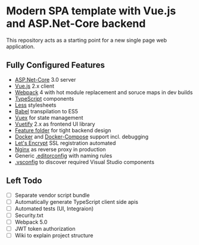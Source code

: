 ﻿# Modern SPA template with Vue.js and ASP.Net-Core backend

This repository acts as a starting point for a new single page web application.

## Fully Configured Features

- [ASP.Net-Core](https://docs.microsoft.com/en-us/aspnet/core/?view=aspnetcore-3.0) 3.0 server
- [Vue.js](https://vuejs.org/) 2.x client
- [Webpack](https://webpack.js.org/) 4 with hot module replacement and soruce maps in dev builds
- [TypeScript](https://www.typescriptlang.org/) components
- [Less](http://lesscss.org/) stylesheets
- [Babel](https://babeljs.io/) transpilation to ES5
- [Vuex](https://vuex.vuejs.org/) for state management
- [Vuetify](https://vuetifyjs.com/) 2.x as frontend UI library
- [Feature folder](https://github.com/OdeToCode/AddFeatureFolders) for tight backend design
- [Docker](https://www.docker.com/) and [Docker-Compose](https://docs.docker.com/compose/) support incl. debugging
- [Let's Encrypt](https://letsencrypt.org/) SSL registration automated
- [Nginx](https://www.nginx.com/) as reverse proxy in production
- Generic [.editorconfig](https://docs.microsoft.com/en-us/visualstudio/ide/create-portable-custom-editor-options) with naming rules
- [.vsconfig](https://devblogs.microsoft.com/setup/configure-visual-studio-across-your-organization-with-vsconfig/) to discover required Visual Studio components

## Left Todo

- [ ] Separate vendor script bundle
- [ ] Automatically generate TypeScript client side apis
- [ ] Automated tests (UI, Integraion)
- [ ] Security.txt
- [ ] Webpack 5.0
- [ ] JWT token authorization
- [ ] Wiki to explain project structure

